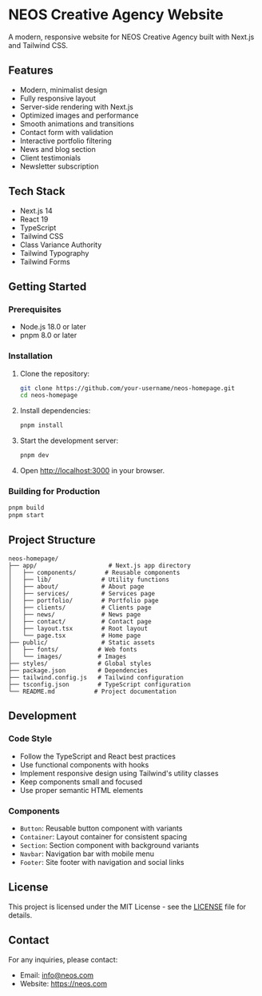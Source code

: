 # NEOS Creative Agency Website

A modern, responsive website for NEOS Creative Agency built with Next.js and Tailwind CSS.

## Features

- Modern, minimalist design
- Fully responsive layout
- Server-side rendering with Next.js
- Optimized images and performance
- Smooth animations and transitions
- Contact form with validation
- Interactive portfolio filtering
- News and blog section
- Client testimonials
- Newsletter subscription

## Tech Stack

- Next.js 14
- React 19
- TypeScript
- Tailwind CSS
- Class Variance Authority
- Tailwind Typography
- Tailwind Forms

## Getting Started

### Prerequisites

- Node.js 18.0 or later
- pnpm 8.0 or later

### Installation

1. Clone the repository:
   ```bash
   git clone https://github.com/your-username/neos-homepage.git
   cd neos-homepage
   ```

2. Install dependencies:
   ```bash
   pnpm install
   ```

3. Start the development server:
   ```bash
   pnpm dev
   ```

4. Open [http://localhost:3000](http://localhost:3000) in your browser.

### Building for Production

```bash
pnpm build
pnpm start
```

## Project Structure

```
neos-homepage/
├── app/                    # Next.js app directory
│   ├── components/        # Reusable components
│   ├── lib/              # Utility functions
│   ├── about/            # About page
│   ├── services/         # Services page
│   ├── portfolio/        # Portfolio page
│   ├── clients/          # Clients page
│   ├── news/             # News page
│   ├── contact/          # Contact page
│   ├── layout.tsx        # Root layout
│   └── page.tsx          # Home page
├── public/               # Static assets
│   ├── fonts/           # Web fonts
│   └── images/          # Images
├── styles/              # Global styles
├── package.json         # Dependencies
├── tailwind.config.js   # Tailwind configuration
├── tsconfig.json        # TypeScript configuration
└── README.md           # Project documentation
```

## Development

### Code Style

- Follow the TypeScript and React best practices
- Use functional components with hooks
- Implement responsive design using Tailwind's utility classes
- Keep components small and focused
- Use proper semantic HTML elements

### Components

- `Button`: Reusable button component with variants
- `Container`: Layout container for consistent spacing
- `Section`: Section component with background variants
- `Navbar`: Navigation bar with mobile menu
- `Footer`: Site footer with navigation and social links

## License

This project is licensed under the MIT License - see the [LICENSE](LICENSE) file for details.

## Contact

For any inquiries, please contact:
- Email: info@neos.com
- Website: https://neos.com
